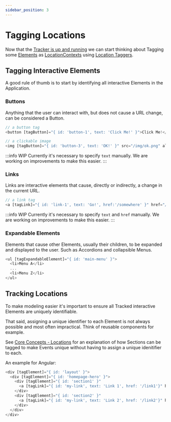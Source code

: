 ```yaml
---
sidebar_position: 3
---
```


# Tagging Locations

Now that the [Tracker is up and running](/tracking/how-to-guides/angular/getting-started.md) we can start thinking about Tagging some [Elements](/tracking/core-concepts/tagging.md#elements) as [LocationContexts](/taxonomy/location-contexts/overview.md) using [Location Taggers](/tracking/api-reference/locationTaggers/overview.md).  

## Tagging Interactive Elements
A good rule of thumb is to start by identifying all interactive Elements in the Application. 

### Buttons
Anything that the user can interact with, but does not cause a URL change, can be considered a Button. 

```typescript jsx
// a button tag 
<button [tagButton]="{ id: 'button-1', text: 'Click Me!' }">Click Me!</button>

// a clickable image
<img [tagButton]="{ id: 'button-3', text: 'OK!' }" src="/img/ok.png" alt="OK!" />
```

:::info WIP
Currently it's necessary to specify `text` manually. We are working on improvements to make this easier.
:::


### Links
Links are interactive elements that cause, directly or indirectly, a change in the current URL.

```typescript jsx
// a link tag 
<a [tagLink]="{ id: 'link-1', text: 'Go!', href:'/somewhere' }" href="/somewhere">Go!</a>
```

:::info WIP
Currently it's necessary to specify `text` and `href` manually. We are working on improvements to make this easier.
:::


### Expandable Elements
Elements that cause other Elements, usually their children, to be expanded and displayed to the user. Such as Accordions and collapsible Menus. 

```typescript jsx
<ul [tagExpandableElement]="{ id: 'main-menu' }">
  <li>Menu A</li>
  ...
  <li>Menu Z</li>
</ul>
```



## Tracking Locations
To make modeling easier it's important to ensure all Tracked interactive Elements are uniquely identifiable.   

That said, assigning a unique identifier to each Element is not always possible and most often impractical. 
Think of reusable components for example.

See [Core Concepts - Locations](/tracking/core-concepts/locations.md#applying-locations) for an explanation 
of how Sections can be tagged to make Events unique without having to assign a unique idenitifier to each.

An example for Angular:
```js
<div [tagElement]="{ id: 'layout' }">
  <div [tagElement]="{ id: 'homepage-hero' }">
    <div [tagElement]="{ id: 'section1' }"
      <a [tagLink]="{ id: 'my-link', text: 'Link 1', href: '/link1'}" href="/link1">Link 1</a>
    </div>
    <div [tagElement]="{ id: 'section2' }"
      <a [tagLink]="{ id: 'my-link', text: 'Link 2', href: '/link2'}" href="/link2">Link 2</a>
    </div>
  </div>
</div>
```